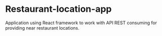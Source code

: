 # Restaurant-location-app
Application using React framework to work with API REST consuming for providing near restaurant locations.
